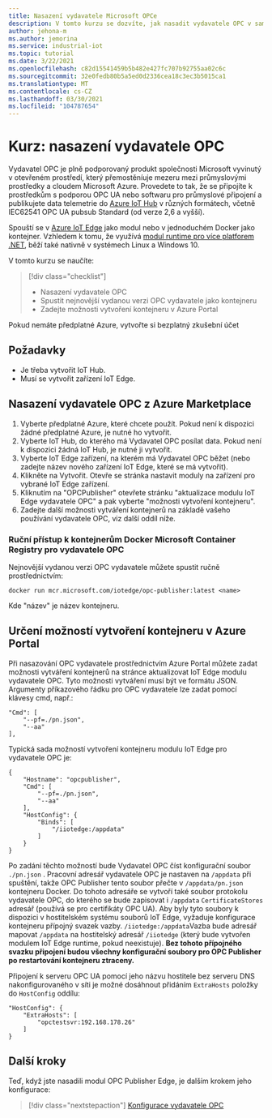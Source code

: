 ```yaml
---
title: Nasazení vydavatele Microsoft OPCe
description: V tomto kurzu se dozvíte, jak nasadit vydavatele OPC v samostatném režimu.
author: jehona-m
ms.author: jemorina
ms.service: industrial-iot
ms.topic: tutorial
ms.date: 3/22/2021
ms.openlocfilehash: c82d15541459b5b482e427fc707b92755aa02c6c
ms.sourcegitcommit: 32e0fedb80b5a5ed0d2336cea18c3ec3b5015ca1
ms.translationtype: MT
ms.contentlocale: cs-CZ
ms.lasthandoff: 03/30/2021
ms.locfileid: "104787654"
---
```

# <a name="tutorial-deploy-the-opc-publisher"></a>Kurz: nasazení vydavatele OPC

Vydavatel OPC je plně podporovaný produkt společnosti Microsoft vyvinutý v otevřeném prostředí, který přemostěníuje mezeru mezi průmyslovými prostředky a cloudem Microsoft Azure. Provedete to tak, že se připojíte k prostředkům s podporou OPC UA nebo softwaru pro průmyslové připojení a publikujete data telemetrie do [Azure IoT Hub](https://azure.microsoft.com/services/iot-hub/) v různých formátech, včetně IEC62541 OPC UA pubsub Standard (od verze 2,6 a vyšší).

Spouští se v [Azure IoT Edge](https://azure.microsoft.com/services/iot-edge/) jako modul nebo v jednoduchém Docker jako kontejner. Vzhledem k tomu, že využívá [modul runtime pro více platforem .NET](https://docs.microsoft.com/dotnet/core/introduction), běží také nativně v systémech Linux a Windows 10.

V tomto kurzu se naučíte:

> [!div class="checklist"]
> * Nasazení vydavatele OPC
> * Spustit nejnovější vydanou verzi OPC vydavatele jako kontejneru
> * Zadejte možnosti vytvoření kontejneru v Azure Portal

Pokud nemáte předplatné Azure, vytvořte si bezplatný zkušební účet

## <a name="prerequisites"></a>Požadavky

- Je třeba vytvořit IoT Hub.
- Musí se vytvořit zařízení IoT Edge.

## <a name="deploy-the-opc-publisher-from-the-azure-marketplace"></a>Nasazení vydavatele OPC z Azure Marketplace

1. Vyberte předplatné Azure, které chcete použít. Pokud není k dispozici žádné předplatné Azure, je nutné ho vytvořit.
2. Vyberte IoT Hub, do kterého má Vydavatel OPC posílat data. Pokud není k dispozici žádná IoT Hub, je nutné ji vytvořit.
3. Vyberte IoT Edge zařízení, na kterém má Vydavatel OPC běžet (nebo zadejte název nového zařízení IoT Edge, které se má vytvořit).
4. Klikněte na Vytvořit. Otevře se stránka nastavit moduly na zařízení pro vybrané IoT Edge zařízení.
5. Kliknutím na "OPCPublisher" otevřete stránku "aktualizace modulu IoT Edge vydavatele OPC" a pak vyberte "možnosti vytvoření kontejneru".
6. Zadejte další možnosti vytváření kontejnerů na základě vašeho používání vydavatele OPC, viz další oddíl níže.


### <a name="accessing-the-microsoft-container-registry-docker-containers-for-opc-publisher-manually"></a>Ruční přístup k kontejnerům Docker Microsoft Container Registry pro vydavatele OPC

Nejnovější vydanou verzi OPC vydavatele můžete spustit ručně prostřednictvím:

```
docker run mcr.microsoft.com/iotedge/opc-publisher:latest <name>
```

Kde "název" je název kontejneru.

## <a name="specifying-container-create-options-in-the-azure-portal"></a>Určení možností vytvoření kontejneru v Azure Portal
Při nasazování OPC vydavatele prostřednictvím Azure Portal můžete zadat možnosti vytváření kontejnerů na stránce aktualizovat IoT Edge modulu vydavatele OPC. Tyto možnosti vytváření musí být ve formátu JSON. Argumenty příkazového řádku pro OPC vydavatele lze zadat pomocí klávesy cmd, např.:
```
"Cmd": [
    "--pf=./pn.json",
    "--aa"
],
```

Typická sada možností vytvoření kontejneru modulu IoT Edge pro vydavatele OPC je:
```
{
    "Hostname": "opcpublisher",
    "Cmd": [
        "--pf=./pn.json",
        "--aa"
    ],
    "HostConfig": {
        "Binds": [
            "/iiotedge:/appdata"
        ]
    }
}
```

Po zadání těchto možností bude Vydavatel OPC číst konfigurační soubor `./pn.json` . Pracovní adresář vydavatele OPC je nastaven na `/appdata` při spuštění, takže OPC Publisher tento soubor přečte v `/appdata/pn.json` kontejneru Docker. Do tohoto adresáře se vytvoří také soubor protokolu vydavatele OPC, do kterého se bude zapisovat i `/appdata` `CertificateStores` adresář (používá se pro certifikáty OPC UA). Aby byly tyto soubory k dispozici v hostitelském systému souborů IoT Edge, vyžaduje konfigurace kontejneru přípojný svazek vazby. `/iiotedge:/appdata`Vazba bude adresář mapovat `/appdata` na hostitelský adresář `/iiotedge` (který bude vytvořen modulem IoT Edge runtime, pokud neexistuje).
**Bez tohoto přípojného svazku připojení budou všechny konfigurační soubory pro OPC Publisher po restartování kontejneru ztraceny.**

Připojení k serveru OPC UA pomocí jeho názvu hostitele bez serveru DNS nakonfigurovaného v síti je možné dosáhnout přidáním `ExtraHosts` položky do `HostConfig` oddílu:

```
"HostConfig": {
    "ExtraHosts": [
        "opctestsvr:192.168.178.26"
    ]
}
```

## <a name="next-steps"></a>Další kroky 
Teď, když jste nasadili modul OPC Publisher Edge, je dalším krokem jeho konfigurace:

> [!div class="nextstepaction"]
> [Konfigurace vydavatele OPC](tutorial-publisher-configure-opc-publisher.md)